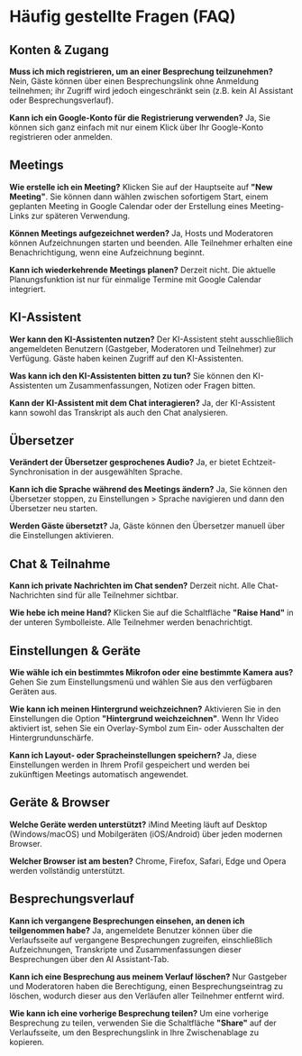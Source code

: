 # Häufig gestellte Fragen (FAQ)

## Konten & Zugang

**Muss ich mich registrieren, um an einer Besprechung teilzunehmen?**
Nein, Gäste können über einen Besprechungslink ohne Anmeldung teilnehmen; ihr Zugriff wird jedoch eingeschränkt sein (z.B. kein AI Assistant oder Besprechungsverlauf).

**Kann ich ein Google-Konto für die Registrierung verwenden?**
Ja, Sie können sich ganz einfach mit nur einem Klick über Ihr Google-Konto registrieren oder anmelden.

## Meetings

**Wie erstelle ich ein Meeting?**
Klicken Sie auf der Hauptseite auf **"New Meeting"**. Sie können dann wählen zwischen sofortigem Start, einem geplanten Meeting in Google Calendar oder der Erstellung eines Meeting-Links zur späteren Verwendung.

**Können Meetings aufgezeichnet werden?**
Ja, Hosts und Moderatoren können Aufzeichnungen starten und beenden. Alle Teilnehmer erhalten eine Benachrichtigung, wenn eine Aufzeichnung beginnt.

**Kann ich wiederkehrende Meetings planen?**
Derzeit nicht. Die aktuelle Planungsfunktion ist nur für einmalige Termine mit Google Calendar integriert.

## KI-Assistent

**Wer kann den KI-Assistenten nutzen?**
Der KI-Assistent steht ausschließlich angemeldeten Benutzern (Gastgeber, Moderatoren und Teilnehmer) zur Verfügung. Gäste haben keinen Zugriff auf den KI-Assistenten.

**Was kann ich den KI-Assistenten bitten zu tun?**
Sie können den KI-Assistenten um Zusammenfassungen, Notizen oder Fragen bitten.

**Kann der KI-Assistent mit dem Chat interagieren?**
Ja, der KI-Assistent kann sowohl das Transkript als auch den Chat analysieren.

## Übersetzer

**Verändert der Übersetzer gesprochenes Audio?**
Ja, er bietet Echtzeit-Synchronisation in der ausgewählten Sprache.

**Kann ich die Sprache während des Meetings ändern?**
Ja, Sie können den Übersetzer stoppen, zu Einstellungen > Sprache navigieren und dann den Übersetzer neu starten.

**Werden Gäste übersetzt?**
Ja, Gäste können den Übersetzer manuell über die Einstellungen aktivieren.

## Chat & Teilnahme

**Kann ich private Nachrichten im Chat senden?**
Derzeit nicht. Alle Chat-Nachrichten sind für alle Teilnehmer sichtbar.

**Wie hebe ich meine Hand?**
Klicken Sie auf die Schaltfläche **"Raise Hand"** in der unteren Symbolleiste. Alle Teilnehmer werden benachrichtigt.

## Einstellungen & Geräte

**Wie wähle ich ein bestimmtes Mikrofon oder eine bestimmte Kamera aus?**
Gehen Sie zum Einstellungsmenü und wählen Sie aus den verfügbaren Geräten aus.

**Wie kann ich meinen Hintergrund weichzeichnen?**
Aktivieren Sie in den Einstellungen die Option **"Hintergrund weichzeichnen"**. Wenn Ihr Video aktiviert ist, sehen Sie ein Overlay-Symbol zum Ein- oder Ausschalten der Hintergrundunschärfe.

**Kann ich Layout- oder Spracheinstellungen speichern?**
Ja, diese Einstellungen werden in Ihrem Profil gespeichert und werden bei zukünftigen Meetings automatisch angewendet.

## Geräte & Browser

**Welche Geräte werden unterstützt?**
iMind Meeting läuft auf Desktop (Windows/macOS) und Mobilgeräten (iOS/Android) über jeden modernen Browser.

**Welcher Browser ist am besten?**
Chrome, Firefox, Safari, Edge und Opera werden vollständig unterstützt.

## Besprechungsverlauf

**Kann ich vergangene Besprechungen einsehen, an denen ich teilgenommen habe?**
Ja, angemeldete Benutzer können über die Verlaufsseite auf vergangene Besprechungen zugreifen, einschließlich Aufzeichnungen, Transkripte und Zusammenfassungen dieser Besprechungen über den AI Assistant-Tab.

**Kann ich eine Besprechung aus meinem Verlauf löschen?**
Nur Gastgeber und Moderatoren haben die Berechtigung, einen Besprechungseintrag zu löschen, wodurch dieser aus den Verläufen aller Teilnehmer entfernt wird.

**Wie kann ich eine vorherige Besprechung teilen?**
Um eine vorherige Besprechung zu teilen, verwenden Sie die Schaltfläche **"Share"** auf der Verlaufsseite, um den Besprechungslink in Ihre Zwischenablage zu kopieren.